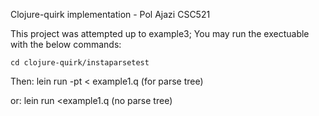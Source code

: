 ﻿Clojure-quirk implementation - Pol Ajazi CSC521

This project was attempted up to example3; You may run the exectuable with the below commands:

	cd clojure-quirk/instaparsetest

Then:	lein run -pt < example1.q (for parse tree) 

or:	lein run <example1.q (no parse tree)




